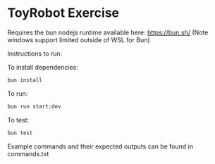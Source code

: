 # ToyRobot Exercise

Requires the bun nodejs runtime available here: https://bun.sh/ (Note windows support limited outside of WSL for Bun)

Instructions to run:

To install dependencies:

```bash
bun install
```

To run:

```bash
bun run start:dev  
```

To test:

```bash
bun test  
```

Example commands and their expected outputs can be found in commands.txt

